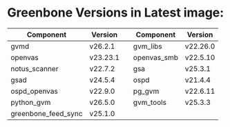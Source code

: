 # Greenbone Versions in Latest image: #
Component | Version | | Component | Version
----------|----------|-|----------|---------
| gvmd | v26.2.1 | | gvm_libs | v22.26.0 |
| openvas | v23.23.1 | | openvas_smb | v22.5.10 |
| notus_scanner | v22.7.2 | | gsa | v25.3.1 |
| gsad | v24.5.4 | | ospd | v21.4.4 |
| ospd_openvas | v22.9.0 | | pg_gvm | v22.6.11 |
| python_gvm | v26.5.0 | | gvm_tools | v25.3.3 |
| greenbone_feed_sync | v25.1.0 |
